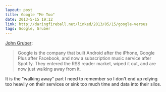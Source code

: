 ```yaml
---
layout: post
title: Google "Me Too"
date: 2013-5-15 19:12
link: http://daringfireball.net/linked/2013/05/15/google-versus
tags: Google, Gruber
---
```


[John Gruber][daringfireball]:

> Google is the company that built Android after the iPhone, Google Plus after Facebook, and now a subscription music service after Spotify. They entered the RSS reader market, wiped it out, and are now just walking away from it.

It is the "walking away" part I need to remember so I don't end up relying too heavily on their services or sink too much time and data into their silos. 

[daringfireball]: http://daringfireball.net/linked/2013/05/15/google-versus